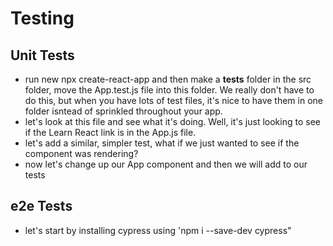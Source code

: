 # Testing 

## Unit Tests
- run new npx create-react-app and then make a __tests__ folder in the src folder, move the App.test.js file into this folder. We really don't have to do this, but when you have lots of test files, it's nice to have them in one folder isntead of sprinkled throughout your app.
- let's look at this file and see what it's doing. Well, it's just looking to see if the Learn React link is in the App.js file. 
- let's add a similar, simpler test, what if we just wanted to see if the component was rendering? 
- now let's change up our App component and then we will add to our tests

## e2e Tests
- let's start by installing cypress using  'npm i --save-dev cypress"
